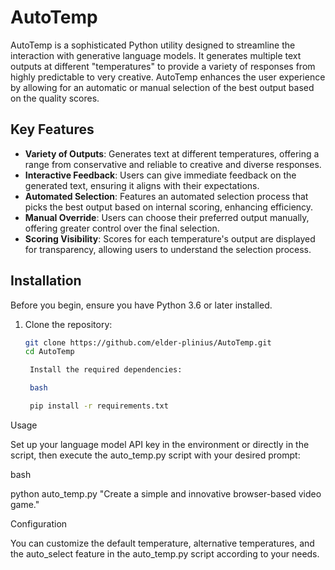 # AutoTemp

AutoTemp is a sophisticated Python utility designed to streamline the interaction with generative language models. It generates multiple text outputs at different "temperatures" to provide a variety of responses from highly predictable to very creative. AutoTemp enhances the user experience by allowing for an automatic or manual selection of the best output based on the quality scores.

## Key Features

- **Variety of Outputs**: Generates text at different temperatures, offering a range from conservative and reliable to creative and diverse responses.
- **Interactive Feedback**: Users can give immediate feedback on the generated text, ensuring it aligns with their expectations.
- **Automated Selection**: Features an automated selection process that picks the best output based on internal scoring, enhancing efficiency.
- **Manual Override**: Users can choose their preferred output manually, offering greater control over the final selection.
- **Scoring Visibility**: Scores for each temperature's output are displayed for transparency, allowing users to understand the selection process.

## Installation

Before you begin, ensure you have Python 3.6 or later installed.

1. Clone the repository:
   ```bash
   git clone https://github.com/elder-plinius/AutoTemp.git
   cd AutoTemp

    Install the required dependencies:

    bash

    pip install -r requirements.txt

Usage

Set up your language model API key in the environment or directly in the script, then execute the auto_temp.py script with your desired prompt:

bash

python auto_temp.py "Create a simple and innovative browser-based video game."

Configuration

You can customize the default temperature, alternative temperatures, and the auto_select feature in the auto_temp.py script according to your needs.
